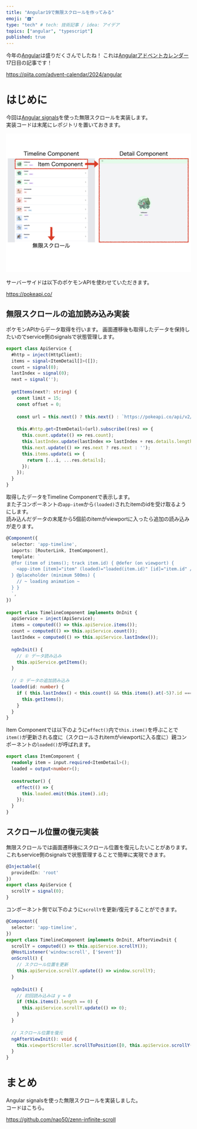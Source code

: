 ```yaml
---
title: "Angular19で無限スクロールを作ってみる"
emoji: "🅰️"
type: "tech" # tech: 技術記事 / idea: アイデア
topics: ["angular", "typescript"]
published: true
---
```


今年の[Angular](https://angular.dev/)は盛りだくさんでしたね！
これは[Angularアドベントカレンダー](https://qiita.com/advent-calendar/2024/angular) 17日目の記事です！

https://qiita.com/advent-calendar/2024/angular

# はじめに
今回は[Angular signals](https://angular.jp/guide/signals)を使った無限スクロールを実装します。  
実装コードは末尾にレポジトリを置いておきます。  

![angular http response](/images/angular-infinite-scroll-with-signals-02.png)

サーバーサイドは以下のポケモンAPIを使わせていただきます。  

https://pokeapi.co/

## 無限スクロールの追加読み込み実装
ポケモンAPIからデータ取得を行います。
画面遷移後も取得したデータを保持したいのでservice側のsignalsで状態管理します。

```ts:api.service.ts
export class ApiService {
  #http = inject(HttpClient);
  items = signal<ItemDetail[]>([]);
  count = signal(0);
  lastIndex = signal(0);
  next = signal('');

  getItems(next?: string) {
    const limit = 15;
    const offset = 0;

    const url = this.next() ? this.next() : `https://pokeapi.co/api/v2/pokemon/?limit=${limit}&offset=${offset}`

    this.#http.get<ItemDetail>(url).subscribe((res) => {
      this.count.update(() => res.count);
      this.lastIndex.update(lastIndex => lastIndex + res.details.length);
      this.next.update(() => res.next ? res.next : '');
      this.items.update(i => {
        return [...i, ...res.details];
      });
    });
  }
}
```

取得したデータをTimeline Componentで表示します。  
また子コンポーネントの`app-item`から`(loaded)`されたitemのidを受け取るようにします。  
読み込んだデータの末尾から5個前のitemがviewportに入ったら追加の読み込みが走ります。  

```ts:timeline.component.ts
@Component({
  selector: 'app-timeline',
  imports: [RouterLink, ItemComponent],
  template: `
  @for (item of items(); track item.id) { @defer (on viewport) {
    <app-item [item]="item" (loaded)="loaded(item.id)" [id]="item.id" />
  } @placeholder (minimum 500ms) {
    // ~ loading animation ~
  } }
  `,
})

export class TimelineComponent implements OnInit {
  apiService = inject(ApiService);
  items = computed(() => this.apiService.items());
  count = computed(() => this.apiService.count());
  lastIndex = computed(() => this.apiService.lastIndex());

  ngOnInit() {
    // ① データ読み込み
    this.apiService.getItems();
  }

  // ② データの追加読み込み
  loaded(id: number) {
    if ( this.lastIndex() < this.count() && this.items().at(-5)?.id === id) {
      this.getItems();
    }
  }
}
```

Item Componentでは以下のように`effect()`内で`this.item()`を呼ぶことで`item()`が更新される度に（スクロールされitemがviewportに入る度に）親コンポーネントの`loaded()`が呼ばれます。  

```ts:item.component.ts
export class ItemComponent {
  readonly item = input.required<ItemDetail>();
  loaded = output<number>();

  constructor() {
    effect(() => {
      this.loaded.emit(this.item().id);
    });
  }
}
```

## スクロール位置の復元実装
無限スクロールでは画面遷移後にスクロール位置を復元したいことがあります。  
これもservice側のsignalsで状態管理することで簡単に実現できます。  

```ts:api.service.ts
@Injectable({
  providedIn: 'root'
})
export class ApiService {
  scrollY = signal(0);
}
```

コンポーネント側で以下のように`scrollY`を更新/復元することができます。

```ts:timeline.component.ts
@Component({
  selector: 'app-timeline',
})
export class TimelineComponent implements OnInit, AfterViewInit {
  scrollY = computed(() => this.apiService.scrollY());
  @HostListener('window:scroll', ['$event'])
  onScroll() {
    // スクロール位置を更新
    this.apiService.scrollY.update(() => window.scrollY);
  }

  ngOnInit() {
    // 初回読み込みは y = 0
    if (this.items().length == 0) {
      this.apiService.scrollY.update(() => 0);
    }
  }

  // スクロール位置を復元
  ngAfterViewInit(): void {
    this.viewportScroller.scrollToPosition([0, this.apiService.scrollY()]);
  }
}
```


# まとめ
Angular signalsを使った無限スクロールを実装しました。  
コードはこちら。  

https://github.com/nao50/zenn-infinite-scroll
